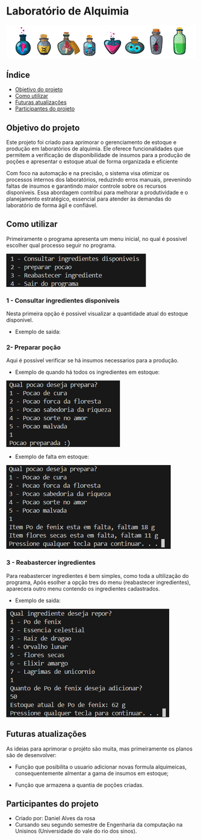 # Laboratório de Alquimia
![poções](./poções.png)

## Índice
- <a href="#Objetivo-do-projeto">Objetivo do projeto</a>
- <a href="#Como-utilizar">Como utilizar</a>
- <a href="#Futuras-atualizacoes">Futuras atualizações</a>
- <a href="#Participantes-do-projeto">Participantes do projeto</a>

## Objetivo do projeto

Este projeto foi criado para aprimorar o gerenciamento de estoque e produção em laboratórios de alquimia. Ele oferece funcionalidades que permitem a verificação de disponibilidade de insumos para a produção de poções e apresentar o estoque atual de forma organizada e eficiente

Com foco na automação e na precisão, o sistema visa otimizar os processos internos dos laboratórios, reduzindo erros manuais, prevenindo faltas de insumos e garantindo maior controle sobre os recursos disponíveis. Essa abordagem contribui para melhorar a produtividade e o planejamento estratégico, essencial para atender às demandas do laboratório de forma ágil e confiável.

## Como utilizar
Primeiramente o programa apresenta um menu inicial, no qual é possivel escolher qual processo seguir no programa.

![menu-inicial](./menu_inicial.png)

### 1 - Consultar ingredientes disponiveis

Nesta primeira opção é possivel visualizar a quantidade atual do estoque disponivel.

- Exemplo de saida:

### 2- Preparar poção
Aqui é possivel verificar se há insumos necessarios para a produção.

- Exemplo de quando há todos os ingredientes em estoque:

![prep-pocao](./prep_pocao.png)

- Exemplo de falta em estoque:

![pocao_em_falta](./pocao_em_falta.png)

### 3 - Reabastercer ingredientes

Para reabastercer ingredientes é bem simples, como toda a ultilização do programa, Após esolher a opção tres do menu (reabastecer ingredientes), aparecera outro menu contendo os ingredientes cadastrados.

- Exemplo de saida:

![reposicao](./reposicao.png)

## Futuras atualizações

As ideias para aprimorar o projéto são muita, mas primeiramente os planos são de desenvolver: 

- Função que posibilita o usuario adicionar novas formula alquimeicas, consequentemente almentar a gama de insumos em estoque;

- Função que armazena a quantia de poções criadas.

## Participantes do projeto

- Criado por: Daniel Alves da rosa 
- Cursando seu segundo semestre de Engenharia da computação na Unisinos (Universidade do vale do rio dos sinos). 
